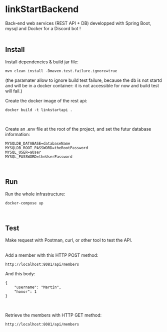 # linkStartBackend
Back-end web services (REST API + DB) developped with Spring Boot, mysql and Docker for a Discord bot !  
<br>

## Install
Install dependencies & build jar file:
```
mvn clean install -Dmaven.test.failure.ignore=true
```
(the paramater allow to ignore build test failure, because the db is not startd and will be in a docker container: it is not accessible for now and build test will fail.)
<br>

Create the docker image of the rest api:
```
docker build -t linkstartapi .
```
<br>

Create an .env file at the root of the project, and set the futur database information:
```
MYSQLDB_DATABASE=databaseName
MYSQLDB_ROOT_PASSWORD=theRootPassword
MYSQL_USER=aUser
MYSQL_PASSWORD=theUserPassword
```
<br>

## Run
Run the whole infrastructure:
```
docker-compose up
```
<br>

## Test
Make request with Postman, curl, or other tool to test the API.
<br>
<br>

Add a member with this HTTP POST method:
```
http://localhost:8081/api/members
```
And this body:
```
{
    "username": "Martin",
    "honor": 1
}
```
<br>

Retrieve the members with HTTP GET method:
```
http://localhost:8081/api/members
```
